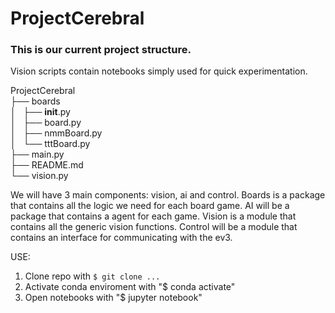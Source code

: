 # ProjectCerebral

### This is our current project structure.

Vision scripts contain notebooks simply used for quick experimentation.

ProjectCerebral<br>
├── boards<br>
│   ├── __init__.py<br>
│   ├── board.py<br>
│   ├── nmmBoard.py<br>
│   └── tttBoard.py<br>
├── main.py<br>
├── README.md<br>
└── vision.py<br>

We will have 3 main components: vision, ai and control.
Boards is a package that contains all the logic we need for each board game.
AI will be a package that contains a agent for each game.
Vision is a module that contains all the generic vision functions.
Control will be a module that contains an interface for communicating with the ev3.


USE:
 1. Clone repo with `$ git clone ...`
 2. Activate conda enviroment with "$ conda activate"
 3. Open notebooks with "$ jupyter notebook"

